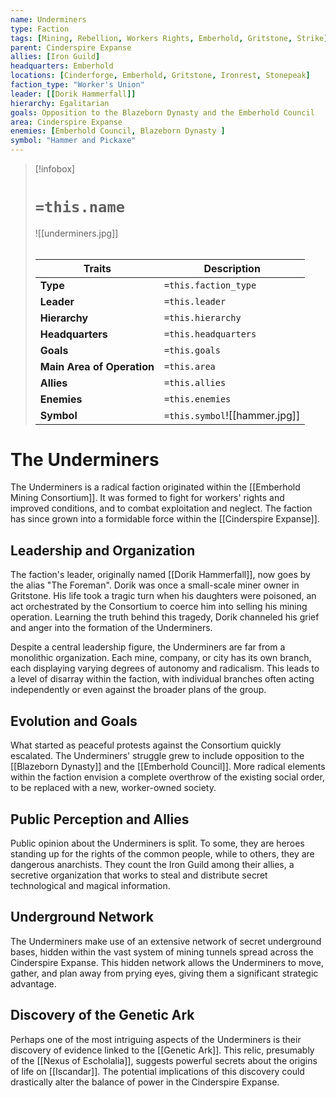 ```yaml
---
name: Underminers 
type: Faction 
tags: [Mining, Rebellion, Workers Rights, Emberhold, Gritstone, Strike]
parent: Cinderspire Expanse 
allies: [Iron Guild] 
headquarters: Emberhold 
locations: [Cinderforge, Emberhold, Gritstone, Ironrest, Stonepeak] 
faction_type: "Worker's Union"
leader: [[Dorik Hammerfall]]
hierarchy: Egalitarian
goals: Opposition to the Blazeborn Dynasty and the Emberhold Council
area: Cinderspire Expanse 
enemies: [Emberhold Council, Blazeborn Dynasty ]
symbol: "Hammer and Pickaxe"
---
```

> [!infobox]
> # `=this.name`
> ![[underminers.jpg]]
> ######
> | Traits         | Description                                                                                                                           |
> | -------------- | ------------------------------------------------------------------------------------------------------------------------------------- |
> | **Type** | `=this.faction_type` |
> | **Leader** | `=this.leader` |
> | **Hierarchy** | `=this.hierarchy` |
> | **Headquarters** | `=this.headquarters` |
> | **Goals** | `=this.goals` |
> | **Main Area of Operation** | `=this.area` |
> | **Allies** | `=this.allies` |
> | **Enemies** | `=this.enemies` |
> | **Symbol** | `=this.symbol`![[hammer.jpg]] |
# The Underminers

The Underminers is a radical faction originated within the [[Emberhold Mining Consortium]]. It was formed to fight for workers' rights and improved conditions, and to combat exploitation and neglect. The faction has since grown into a formidable force within the [[Cinderspire Expanse]].

## Leadership and Organization

The faction's leader, originally named [[Dorik Hammerfall]], now goes by the alias "The Foreman". Dorik was once a small-scale miner owner in Gritstone. His life took a tragic turn when his daughters were poisoned, an act orchestrated by the Consortium to coerce him into selling his mining operation. Learning the truth behind this tragedy, Dorik channeled his grief and anger into the formation of the Underminers.

Despite a central leadership figure, the Underminers are far from a monolithic organization. Each mine, company, or city has its own branch, each displaying varying degrees of autonomy and radicalism. This leads to a level of disarray within the faction, with individual branches often acting independently or even against the broader plans of the group.

## Evolution and Goals

What started as peaceful protests against the Consortium quickly escalated. The Underminers' struggle grew to include opposition to the [[Blazeborn Dynasty]] and the [[Emberhold Council]]. More radical elements within the faction envision a complete overthrow of the existing social order, to be replaced with a new, worker-owned society.

## Public Perception and Allies

Public opinion about the Underminers is split. To some, they are heroes standing up for the rights of the common people, while to others, they are dangerous anarchists. They count the Iron Guild among their allies, a secretive organization that works to steal and distribute secret technological and magical information.

## Underground Network

The Underminers make use of an extensive network of secret underground bases, hidden within the vast system of mining tunnels spread across the Cinderspire Expanse. This hidden network allows the Underminers to move, gather, and plan away from prying eyes, giving them a significant strategic advantage.

## Discovery of the Genetic Ark

Perhaps one of the most intriguing aspects of the Underminers is their discovery of evidence linked to the [[Genetic Ark]]. This relic, presumably of the [[Nexus of Escholalia]], suggests powerful secrets about the origins of life on [[Iscandar]]. The potential implications of this discovery could drastically alter the balance of power in the Cinderspire Expanse.
